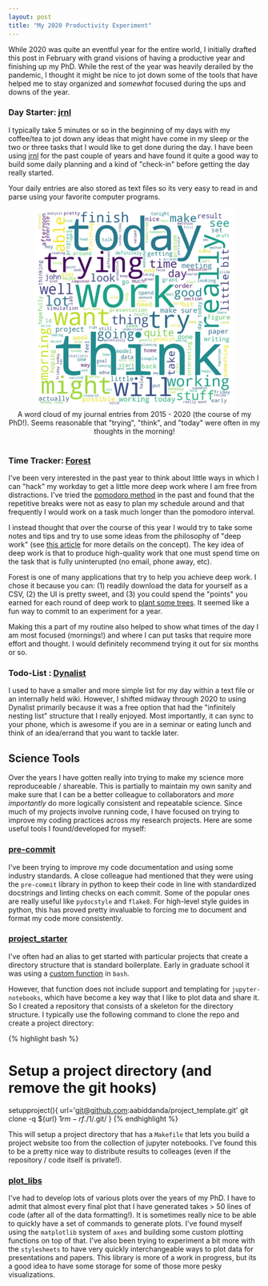 ```yaml
---
layout: post
title: "My 2020 Productivity Experiment"
---
```


While 2020 was quite an eventful year for the entire world, I initially drafted this post in February with grand visions of having a productive year and finishing up my PhD. While the rest of the year was heavily derailed by the pandemic, I thought it might be nice to jot down some of the tools that have helped me to stay organized and *somewhat* focused during the ups and downs of the year.  

### Day Starter: [jrnl](https://jrnl.sh/)

I typically take 5 minutes or so in the beginning of my days with my coffee/tea to jot down any ideas that might have come in my sleep or the two or three tasks that I would like to get done during the day. I have been using [jrnl](https://jrnl.sh/) for the past couple of years and have found it quite a good way to build some daily planning and a kind of "check-in" before getting the day really started. 

Your daily entries are also stored as text files so its very easy to read in and parse using your favorite computer programs. 
 
<div style="text-align: center">
<img src="/images/blog_images/tools/wordcloud_2020_PhD.jpg" width="400" height="400"><br>
A word cloud of my journal entries from 2015 - 2020 (the course of my PhD!). Seems reasonable that "trying", "think", and "today" were often in my thoughts in the morning!<br>
<br>
</div>

### Time Tracker: [Forest](https://www.forestapp.cc/) 

I've been very interested in the past year to think about little ways in which I can "hack" my workday to get a little more deep work where I am free from distractions. I've tried the [pomodoro method](https://en.wikipedia.org/wiki/Pomodoro_Technique) in the past and found that the repetitive breaks were not as easy to plan my schedule around and that frequently I would work on a task much longer than the pomodoro interval.

I instead thought that over the course of this year I would try to take some notes and tips and try to use some ideas from the philosophy of "deep work" (see [this article](https://knowledge.wharton.upenn.edu/article/deep-work-the-secret-to-achieving-peak-productivity/) for more details on the concept). The key idea of deep work is that to produce high-quality work that one must spend time on the task that is fully uninterupted (no email, phone away, etc).

Forest is one of many applications that try to help you achieve deep work. I chose it because you can: (1) readily download the data for yourself as a CSV, (2) the UI is pretty sweet, and (3) you could spend the "points" you earned for each round of deep work to [plant some trees](https://trees.org/sponsor/forest-app/). It seemed like a fun way to commit to an experiment for a year.  

Making this a part of my routine also helped to show what times of the day I am most focused (mornings!) and where I can put tasks that require more effort and thought. I would definitely recommend trying it out for six months or so. 

### Todo-List : [Dynalist](https://dynalist.io/why)

I used to have a smaller and more simple list for my day within a text file or an internally held wiki. However, I shifted midway through 2020 to using Dynalist primarily because it was a free option that had the "infinitely nesting list" structure that I really enjoyed. Most importantly, it can sync to your phone, which is awesome if you are in a seminar or eating lunch and think of an idea/errand that you want to tackle later. 

## Science Tools 

Over the years I have gotten really into trying to make my science more reproduceable / shareable. This is partially to maintain my own sanity and make sure that I can be a better colleague to collaborators and *more importantly* do more logically consistent and repeatable science. Since much of my projects involve running code, I have focused on trying to improve my coding practices across my research projects. Here are some useful tools I found/developed for myself:

### [pre-commit](https://pre-commit.com/)

I've been trying to improve my code documentation and using some industry standards. A close colleague had mentioned that they were using the `pre-commit` library in python to keep their code in line with standardized docstrings and linting checks on each commit. Some of the popular ones are really useful like `pydocstyle` and `flake8`. For high-level style guides in python, this has proved pretty invaluable to forcing me to document and format my code more consistently.

### [project_starter](https://github.com/aabiddanda/project_template)

I've often had an alias to get started with particular projects that create a directory structure that is standard boilerplate. Early in graduate school it was using a [custom function]() in `bash`. 

However, that function does not include support and templating for `jupyter-notebooks`, which have become a key way that I like to plot data and share it. So I created a repository that consists of a skeleton for the directory structure. I typically use the following command to clone the repo and create a project directory:

{% highlight bash %}
# Setup a project directory (and remove the git hooks)
setupproject(){
  url='git@github.com:aabiddanda/project_template.git'
  git clone -q ${url} $1
  rm -rf ./$1/.git/
}
{% endhighlight %}

This will setup a project directory that has a `Makefile` that lets you build a project website too from the collection of jupyter notebooks. I've found this to be a pretty nice way to distribute results to colleages (even if the repository / code itself is private!). 

### [plot_libs](https://github.com/aabiddanda/arjun_plot)

I've had to develop lots of various plots over the years of my PhD. I have to admit that almost every final plot that I have generated takes > 50 lines of code (after all of the data formatting!). It is sometimes really nice to be able to quickly have a set of commands to generate plots. I've found myself using the `matplotlib` system of `axes` and building some custom plotting functions on top of that. I've also been trying to experiment a bit more with the `stylesheets` to have very quickly interchangeable ways to plot data for presentations and papers. This library is more of a work in progress, but its a good idea to have some storage for some of those more pesky visualizations. 

